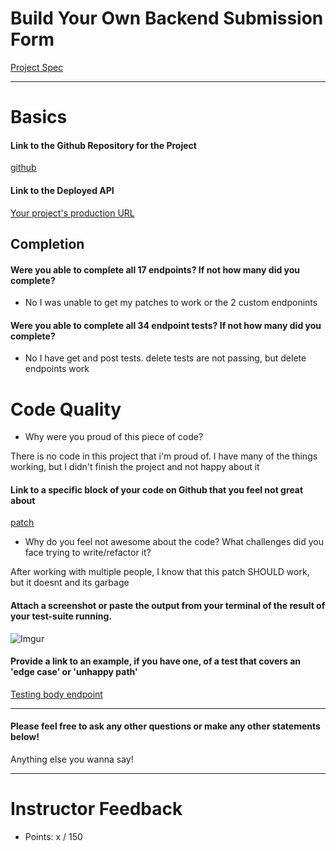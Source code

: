 # Build Your Own Backend Submission Form

[Project Spec](http://frontend.turing.io/projects/build-your-own-backend.html)

------

# Basics

#### Link to the Github Repository for the Project
[github](https://github.com/mziccardi/byob)

#### Link to the Deployed API
[Your project's production URL](https://byobmz.herokuapp.com/)

## Completion

#### Were you able to complete all 17 endpoints? If not how many did you complete?
* No I was unable to get my patches to work or the 2 custom endponints 

#### Were you able to complete all 34 endpoint tests? If not how many did you complete?
* No I have get and post tests. delete tests are not passing, but delete endpoints work

# Code Quality


* Why were you proud of this piece of code?

There is no code in this project that i'm proud of. I have many of the things working, but I didn't finish the project and not happy about it 

#### Link to a specific block of your code on Github that you feel not great about
[patch](https://github.com/mziccardi/byob/blob/master/server.js#L168-L182)

* Why do you feel not awesome about the code? What challenges did you face trying to write/refactor it?

After working with multiple people, I know that this patch SHOULD work, but it doesnt and its garbage

#### Attach a screenshot or paste the output from your terminal of the result of your test-suite running.

![Imgur](http://i.imgur.com/IuIJxDH.png)

#### Provide a link to an example, if you have one, of a test that covers an 'edge case' or 'unhappy path'

[Testing body endpoint](https://github.com/mziccardi/byob/blob/master/tests/server-test.js#L78-L99)

-----

#### Please feel free to ask any other questions or make any other statements below!

Anything else you wanna say!

-----

# Instructor Feedback

- Points: x / 150
